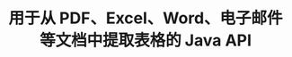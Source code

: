 ---
############################# Static ############################
layout: "auto-gen-gist"
draft: false
path: "zh/parser/java/extract/table/eml/"
otherformats: DOC DOT DOCX DOCM DOTX DOTM TXT ODT OTT RTF PDF XHTML MHTML MD XML EPUB FB2 CHM XLS XLT XLSX XLSM XLSB XLTX XLTM ODS CSV OTS XLA XLAM PPT PPTX  PPS POT PPSX PPTM POTX PPSM ODP OTP PST OST EMLX MSG ONE 

############################# Head ############################
head_title: "从各种文档（Excel、Word、PDF）中提取表格的 Java API"
head_description: "GroupDocs.Parser Java API 提供了从 PDF、DOCX、PPTX、EML、MSG、XLSX、CSV、ODT、RTF 和 EPUB 文档和页面中提取表格的完整功能。"

############################# Header ############################
title: "用于从 PDF、Excel、Word、电子邮件等文档中提取表格的 Java API"
description: "GroupDocs.Parser Java API 使软件程序员能够从 PDF、DOCX、PPTX、EML、MSG、XLSX、CSV、ODT、RTF、EPUB 等文档中提取表格。"

######################### Download Button #######################
button:
    enable: true

############################# About ############################
about:
    enable: true
    title: "如何通过 Java API 从流行文档文件格式中提取表格？"
    content: |
     表格是组织成行和列的单元格网格，可用于以视觉上吸引人的方式有效地向读者展示数据或信息。表格在组织文档中的数据方面起着非常重要的作用，并具有许多有用的好处，例如信息分组、按行或列排列数据、制作列表、组织整个句子的布局、在文档中定位图像、突出数据中的趋势或模式以及很快。 GroupDocs.Parser for Java API 使软件工程师和开发人员能够创建强大的 Java 应用程序来处理各种文档类型。它可用于从一些流行的文档格式中提取表格、文本和图像，例如 PDF、电子邮件、电子书、Word（DOC、DOCX）、PowerPoint（PPT、PPTX）、Excel（XLS、XLSX）、电子邮件（ EML、MSG）格式等等。 Java API 提供了对文档中与表格管理相关的几个重要功能的支持，例如从文档中提取所有表格或特定表格，从特定文档页面获取表格，表格单元格数据提取，获取表格行总数和列，获取行高，打印表格数据等。 

############################# content ############################
steps:
    enable: true
    block:
    - title_left: "使用 Java 代码从 EML 文档中提取表 "
      content_left: |
       GroupDocs.Parser Java API 包含对处理各种文档类型和从中提取数据的完整支持。 下面的 Java 代码示例展示了软件程序员如何通过几行代码从 EML 文档中提取表格。 

      title_right: "从 EML 文档中提取表格"
      content_right: |
        * 创建 [Parser](https://apireference.groupdocs.com/parser/java/com.groupdocs.parser/Parser) 的实例
        * 检查是否支持表格提取
        * 创建表格布局
        * 创建表格提取的选项
        * 调用 [getTables(options)](https://apireference.groupdocs.com/parser/java/com.groupdocs.parser/Parser#getTables(com.groupdocs.parser.options.PageTableAreaOptions)) 方法提取表格 整个文档。
        * 遍历行和列
        * 提取和打印表格单元格文本

      gisthash: "dda6d3d4866e63ae1614d86dd847fecd"
      gistfile: "tables_extraction_form_documents.cs"

    - title_left: "如何从 EML 文档的页面中提取表格"
      content_left: |
       GroupDocs.Parser Java API 允许计算机程序员用几行 Java 代码从 EML 文档的页面中提取表格。 它将检查文档是否存在表格，然后从特定文档页面中提取表格。 以下示例演示了 Java 开发人员如何轻松地在 EML 文档中执行表提取。  

      title_right: "Extract Document's Tables via Java"
      content_right: |
        * 创建 [Parser](https://apireference.groupdocs.com/parser/java/com.groupdocs.parser/Parser) 的实例
        * 检查是否支持表格提取
        * 创建表格布局
        * 创建从文档页面提取表格的选项
        * 通过 [getDocumentInfo)](https://apireference.groupdocs.com/parser/java/com.groupdocs.parser/Parser#getDocumentInfo()) 获取文档信息
        * 检查文档是否存在页面
        * 从文档页面中提取表格
        * 调用 [getTables(options)](https://apireference.groupdocs.com/parser/java/com.groupdocs.parser/Parser#getTables(com.groupdocs.parser.options.PageTableAreaOptions)) 方法提取表格 整个文档。
        * 遍历表、行和列
        * 提取和打印表格单元格文本
     
      gisthash: "2dc42054bba3abdc297c63f4534281d8"
      gistfile: "tables_extraction_form_documents_page.cs"
      
    - title_left: "系统要求"
      content_left: |
       所有主要平台和操作系统都支持 Java 的 GroupDocs.Parser。 它可以生成 Microsoft Word、Excel、PowerPoint、Outlook、OpenOffice 和 50 多种其他格式的文档。 有关完整的系统要求指南，请在执行以下代码之前访问系统要求，请确保您的系统上安装了以下先决条件：
        * 操作系统：Microsoft Windows、Linux、MacOS
        * Java 版本支持：J2SE 7.0 (1.7)、J2SE 8.0 (1.8) 或以上
        * 从 GroupDocs [Repository](https://repository.groupdocs.com/webapp/#/artifacts/browse/tree/General/repo/com/groupdocs/groupdocs-parser) 获取最新版本的 GroupDocs.Parser Java API
        
      title_right: "为什么使用 GroupDocs.Parser"
      content_right: |
        * 从任何受支持的文档中提取纯文本。
        * 目录提取支持
        * 提取格式化文本、元数据、图像、容器和附件。
        * 通过用户定义的模板解析文档。
        * 使用关键字或正则表达式搜索文本。
        * 结构化文本提取支持
        * 提取一些支持的文档格式的目录。
        * 从 PDF 文档中解析表单数据。

demos:
    enable: true
        

more_formats:
    enable: true


back_to_top:
    enable: true
---
